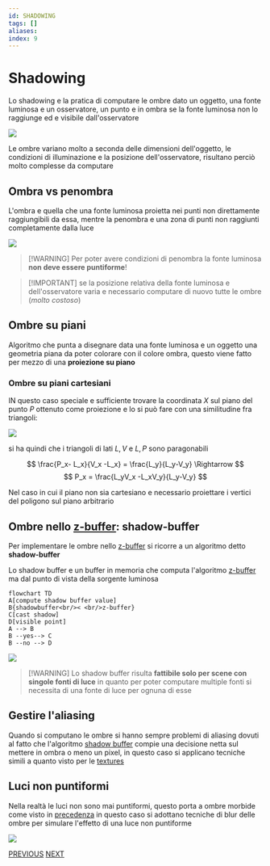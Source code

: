 ```yaml
---
id: SHADOWING
tags: []
aliases: 
index: 9
---
```


# Shadowing

Lo shadowing e la pratica di computare le ombre dato un oggetto, una fonte luminosa e un osservatore, un punto e in ombra se la fonte luminosa non lo raggiunge ed e visibile dall'osservatore

![](Pasted%20image%2020250102164748.png)

Le ombre variano molto a seconda delle dimensioni dell'oggetto, le condizioni di illuminazione e la posizione dell'osservatore, risultano perciò molto complesse da computare

## Ombra vs penombra

L'ombra e quella che una fonte luminosa proietta nei punti non direttamente raggiungibili da essa, mentre la penombra e una zona di punti non raggiunti completamente dalla luce

![](Pasted%20image%2020250102165219.png)

>[!WARNING] Per poter avere condizioni di penombra la fonte luminosa **non deve essere puntiforme**!  

>[!IMPORTANT] se la posizione relativa della fonte luminosa e dell'osservatore varia e necessario computare di nuovo tutte le ombre (*molto costoso*)

## Ombre su piani

Algoritmo che punta a disegnare data una fonte luminosa e un oggetto una geometria piana da poter colorare con il colore ombra, questo viene fatto per mezzo di una **proiezione su piano**

### Ombre su piani cartesiani

IN questo caso speciale e sufficiente trovare la coordinata $X$ sul piano del punto $P$ ottenuto come proiezione e lo si può fare con una similitudine fra triangoli:

![](Pasted%20image%2020250102171118.png)

si ha quindi che i triangoli di lati $L,V$ e $L,P$ sono paragonabili

$$
\frac{P_x- L_x}{V_x -L_x} = \frac{L_y}{L_y-V_y} \Rightarrow
$$
$$
P_x = \frac{L_yV_x -L_xV_y}{L_y-V_y}
$$

Nel caso in cui il piano non sia cartesiano e necessario proiettare i vertici del poligono sul piano arbitrario

## Ombre nello [z-buffer](real_time_rendering.md#ALGORITMO%20Z-BUFFER): shadow-buffer

Per implementare le ombre nello [z-buffer](real_time_rendering.md#ALGORITMO%20Z-BUFFER) si ricorre a un algoritmo detto **shadow-buffer**

Lo shadow buffer e un buffer in memoria che computa l'algoritmo [z-buffer](real_time_rendering.md#ALGORITMO%20Z-BUFFER) ma dal punto di vista della sorgente luminosa

```mermaid
flowchart TD
A[compute shadow buffer value]
B{shadowbuffer<br/>< <br/>z-buffer}
C[cast shadow]
D[visible point]
A --> B 
B --yes--> C
B --no --> D
```

![](Pasted%20image%2020250102175751.png)

>[!WARNING] Lo shadow buffer risulta **fattibile solo per scene con singole fonti di luce** in quanto per poter computare multiple fonti si necessita di una fonte di luce per ognuna di esse

## Gestire l'aliasing

Quando si computano le ombre si hanno sempre problemi di aliasing dovuti al fatto che l'algoritmo [shadow buffer](#OMBRE%20NELLO%20[Z-BUFFER](REAL_TIME_RENDERING.md%20ALGORITMO%20Z-BUFFER)%20SHADOW-BUFFER) compie una decisione netta sul mettere in ombra o meno un pixel, in questo caso si applicano tecniche simili a quanto visto per le [textures](texture_mapping.md#GESTIRE%20L'ALIASING)

## Luci non puntiformi

Nella realtà le luci non sono mai puntiformi, questo porta a ombre morbide come visto in [precedenza](#OMBRA%20VS%20PENOMBRA) in questo caso si adottano tecniche di blur delle ombre per simulare l'effetto di una luce non puntiforme

![](Pasted%20image%2020250102180827.png)

[PREVIOUS](pages/texture_mapping.md) [NEXT](pages/mesh_poligonali.md)
